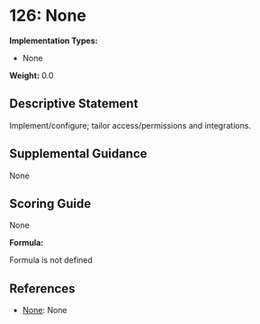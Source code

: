 # 126: None

**Implementation Types:**

- None

**Weight:** 0.0

## Descriptive Statement

Implement/configure; tailor access/permissions and integrations.

## Supplemental Guidance

None

## Scoring Guide

None

**Formula:**

Formula is not defined

## References

- [None](None): None

